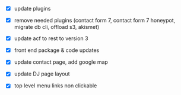 - [x] update plugins
- [x] remove needed plugins (contact form 7, contact form 7 honeypot, migrate db cli, offload s3, akismet)
- [x] update acf to rest to version 3

- [x] front end package & code updates
- [x] update contact page, add google map
- [x] update DJ page layout
- [x] top level menu links non clickable